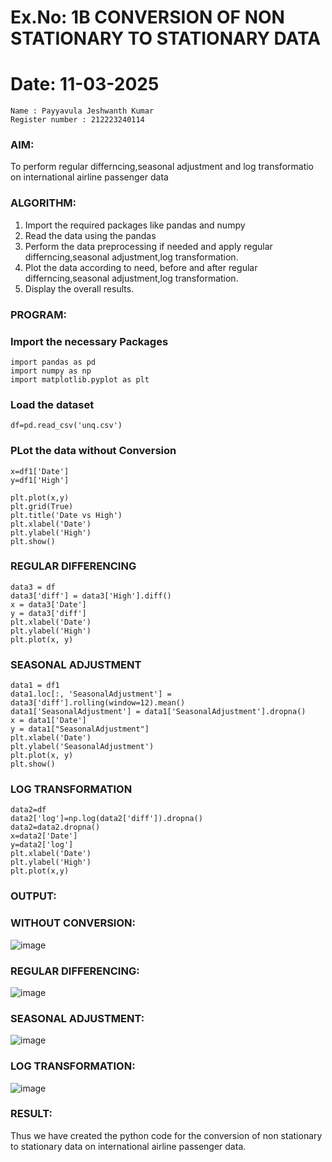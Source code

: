 # Ex.No: 1B                     CONVERSION OF NON STATIONARY TO STATIONARY DATA
# Date: 11-03-2025
```
Name : Payyavula Jeshwanth Kumar
Register number : 212223240114
```

### AIM:
To perform regular differncing,seasonal adjustment and log transformatio on international airline passenger data
### ALGORITHM:
1. Import the required packages like pandas and numpy
2. Read the data using the pandas
3. Perform the data preprocessing if needed and apply regular differncing,seasonal adjustment,log transformation.
4. Plot the data according to need, before and after regular differncing,seasonal adjustment,log transformation.
5. Display the overall results.
### PROGRAM:

### Import the necessary Packages
```
import pandas as pd
import numpy as np
import matplotlib.pyplot as plt
```
### Load the dataset
```
df=pd.read_csv('unq.csv')
```
### PLot the data without Conversion

```
x=df1['Date']
y=df1['High']

plt.plot(x,y)
plt.grid(True)
plt.title('Date vs High')
plt.xlabel('Date')
plt.ylabel('High')
plt.show()
```
### REGULAR DIFFERENCING
```
data3 = df
data3['diff'] = data3['High'].diff()
x = data3['Date']
y = data3['diff']
plt.xlabel('Date')
plt.ylabel('High')
plt.plot(x, y)
```

### SEASONAL ADJUSTMENT
```
data1 = df1
data1.loc[:, 'SeasonalAdjustment'] = data3['diff'].rolling(window=12).mean()
data1['SeasonalAdjustment'] = data1['SeasonalAdjustment'].dropna()
x = data1['Date']
y = data1["SeasonalAdjustment"]
plt.xlabel('Date')
plt.ylabel('SeasonalAdjustment')
plt.plot(x, y)
plt.show()
```
### LOG TRANSFORMATION
```
data2=df
data2['log']=np.log(data2['diff']).dropna()
data2=data2.dropna()
x=data2['Date']
y=data2['log']
plt.xlabel('Date')
plt.ylabel('High')
plt.plot(x,y)
```

### OUTPUT:

### WITHOUT CONVERSION:

![image](https://github.com/user-attachments/assets/07030744-c1a3-4838-9742-cb122eb09e5e)


### REGULAR DIFFERENCING:

![image](https://github.com/user-attachments/assets/8027ba53-cb92-45e0-8846-fc7efad4288b)


### SEASONAL ADJUSTMENT:

![image](https://github.com/user-attachments/assets/891e6c18-6be5-4450-81a7-b8da093a9ee7)


### LOG TRANSFORMATION:

![image](https://github.com/user-attachments/assets/bf9b3737-e9ca-4674-8a0c-c289f848a489)


### RESULT:
Thus we have created the python code for the conversion of non stationary to stationary data on international airline passenger
data.
